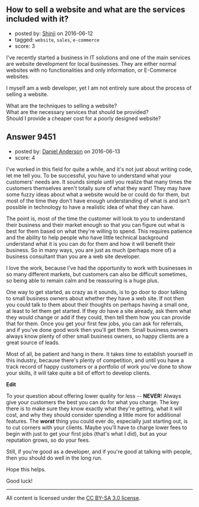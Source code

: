 ## How to sell a website and what are the services included with it?

- posted by: [Shinji](https://stackexchange.com/users/3617159/shinji) on 2016-06-12
- tagged: `website`, `sales`, `e-commerce`
- score: 3

<p>I've recently started a business in IT solutions and one of the main services are website development for local businesses. They are either normal websites with no functionalities and only information, or E-Commerce websites.</p>

<p>I myself am a web developer, yet I am not entirely sure about the process of selling a website.</p>

<p>What are the techniques to selling a website? <br />
What are the necessary services that should be provided?<br /> 
Should I provide a cheaper cost for a poorly designed website?</p>



## Answer 9451

- posted by: [Daniel Anderson](https://stackexchange.com/users/8398759/daniel-anderson) on 2016-06-13
- score: 4

<p>I've worked in this field for quite a while, and it's not just about writing code, let me tell you.  To be successful, you have to understand what your customers' needs are.  It sounds simple until you realize that many times the customers themselves aren't totally sure of what they want!  They may have some fuzzy ideas about what a website would be or could do for them, but most of the time they don't have enough understanding of what is and isn't possible in technology to have a realistic idea of what they can have.</p>

<p>The point is, most of the time the customer will look to you to understand their business and their market enough so that you can figure out what is best for them based on what they're willing to spend.  This requires patience and the ability to help people who have little technical background understand what it is you can do for them and how it will benefit their business.  So in many ways, you are just as much (perhaps more of) a business consultant than you are a web site developer.</p>

<p>I love the work, because I've had the opportunity to work with businesses in so many different markets, but customers can also be difficult sometimes, so being able to remain calm and be reassuring is a huge plus.</p>

<p>One way to get started, as crazy as it sounds, is to go door to door talking to small business owners about whether they have a web site.  If not then you could talk to them about their thoughts on perhaps having a small one, at least to let them get started.  If they <em>do</em> have a site already, ask them what they would change or add if they could, then tell them how you can provide that for them.  Once you get your first few jobs, you can ask for referrals, and if you've done good work then you'll get them.  Small business owners always know plenty of other small business owners, so happy clients are a great source of leads.</p>

<p>Most of all, be patient and hang in there.  It takes <em>time</em> to establish yourself in this industry, because there's plenty of competition, and until you have a track record of happy customers or a portfolio of work you've done to show your skills, it will take quite a bit of effort to develop clients.</p>

<p><strong>Edit</strong></p>

<p>To your question about offering lower quality for less -- <strong>NEVER</strong>!  Always give your customers the best you can do for what you charge.  The key there is to make sure they know exactly what they're getting, what it will cost, and why they should consider spending a little more for additional features.  The <strong><em>worst</em></strong> thing you could ever do, especially just starting out, is to cut corners with your clients.  Maybe you'll have to charge lower fees to begin with just to get your first jobs (that's what I did), but as your reputation grows, so do your fees.  </p>

<p>Still, if you're good as a developer, and if you're good at talking with people, then you should do well in the long run.</p>

<p>Hope this helps.</p>

<p>Good luck!</p>




---

All content is licensed under the [CC BY-SA 3.0 license](https://creativecommons.org/licenses/by-sa/3.0/).
